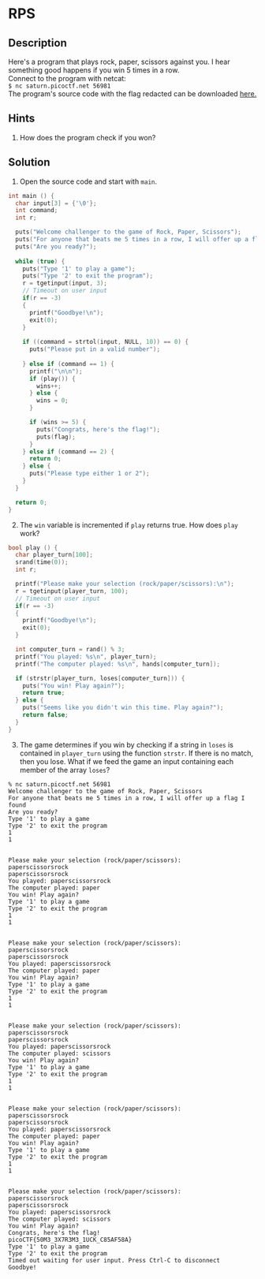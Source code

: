 # RPS
## Description
Here's a program that plays rock, paper, scissors against you. I hear something good happens if you win 5 times in a row.  
Connect to the program with netcat:  
`$ nc saturn.picoctf.net 56981`  
The program's source code with the flag redacted can be downloaded [here.](game-redacted.c)
## Hints
1. How does the program check if you won?
## Solution
1. Open the source code and start with `main`.
```c
int main () {
  char input[3] = {'\0'};
  int command;
  int r;

  puts("Welcome challenger to the game of Rock, Paper, Scissors");
  puts("For anyone that beats me 5 times in a row, I will offer up a flag I found");
  puts("Are you ready?");
  
  while (true) {
    puts("Type '1' to play a game");
    puts("Type '2' to exit the program");
    r = tgetinput(input, 3);
    // Timeout on user input
    if(r == -3)
    {
      printf("Goodbye!\n");
      exit(0);
    }
    
    if ((command = strtol(input, NULL, 10)) == 0) {
      puts("Please put in a valid number");
      
    } else if (command == 1) {
      printf("\n\n");
      if (play()) {
        wins++;
      } else {
        wins = 0;
      }

      if (wins >= 5) {
        puts("Congrats, here's the flag!");
        puts(flag);
      }
    } else if (command == 2) {
      return 0;
    } else {
      puts("Please type either 1 or 2");
    }
  }

  return 0;
}
```
2. The `win` variable is incremented if `play` returns true. How does `play` work?
```c
bool play () {
  char player_turn[100];
  srand(time(0));
  int r;

  printf("Please make your selection (rock/paper/scissors):\n");
  r = tgetinput(player_turn, 100);
  // Timeout on user input
  if(r == -3)
  {
    printf("Goodbye!\n");
    exit(0);
  }

  int computer_turn = rand() % 3;
  printf("You played: %s\n", player_turn);
  printf("The computer played: %s\n", hands[computer_turn]);

  if (strstr(player_turn, loses[computer_turn])) {
    puts("You win! Play again?");
    return true;
  } else {
    puts("Seems like you didn't win this time. Play again?");
    return false;
  }
}
```
3. The game determines if you win by checking if a string in `loses` is contained in `player_turn` using the function `strstr`. If there is no match, then you lose. What if we feed the game an input containing each member of the array `loses`?
```console
% nc saturn.picoctf.net 56981
Welcome challenger to the game of Rock, Paper, Scissors
For anyone that beats me 5 times in a row, I will offer up a flag I found
Are you ready?
Type '1' to play a game
Type '2' to exit the program
1
1


Please make your selection (rock/paper/scissors):
paperscissorsrock
paperscissorsrock
You played: paperscissorsrock
The computer played: paper
You win! Play again?
Type '1' to play a game
Type '2' to exit the program
1
1


Please make your selection (rock/paper/scissors):
paperscissorsrock
paperscissorsrock
You played: paperscissorsrock
The computer played: paper
You win! Play again?
Type '1' to play a game
Type '2' to exit the program
1
1


Please make your selection (rock/paper/scissors):
paperscissorsrock
paperscissorsrock
You played: paperscissorsrock
The computer played: scissors
You win! Play again?
Type '1' to play a game
Type '2' to exit the program
1
1


Please make your selection (rock/paper/scissors):
paperscissorsrock
paperscissorsrock
You played: paperscissorsrock
The computer played: paper
You win! Play again?
Type '1' to play a game
Type '2' to exit the program
1
1


Please make your selection (rock/paper/scissors):
paperscissorsrock
paperscissorsrock
You played: paperscissorsrock
The computer played: scissors
You win! Play again?
Congrats, here's the flag!
picoCTF{50M3_3X7R3M3_1UCK_C85AF58A}
Type '1' to play a game
Type '2' to exit the program
Timed out waiting for user input. Press Ctrl-C to disconnect
Goodbye!
```